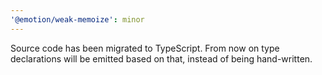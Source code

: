 ```yaml
---
'@emotion/weak-memoize': minor
---
```


Source code has been migrated to TypeScript. From now on type declarations will be emitted based on that, instead of being hand-written.
